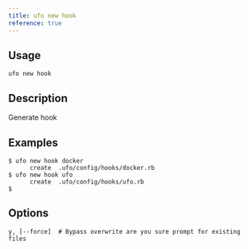 ```yaml
---
title: ufo new hook
reference: true
---
```


## Usage

    ufo new hook

## Description

Generate hook

## Examples

    $ ufo new hook docker
          create  .ufo/config/hooks/docker.rb
    $ ufo new hook ufo
          create  .ufo/config/hooks/ufo.rb
    $


## Options

```
y, [--force]  # Bypass overwrite are you sure prompt for existing files
```

